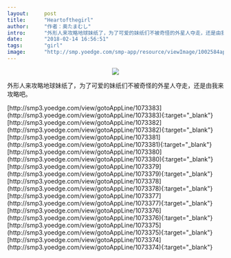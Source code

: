 ```yaml
---
layout:     post
title:      "Heartofthegirl"
author:     "作者：奥たまむし"
intro:      "外形人来攻略地球妹纸了，为了可爱的妹纸们不被奇怪的外星人夺走，还是由我来攻略吧。"
date:       "2018-02-14 16:56:51"
tags:       "girl"
image:      "http://smp.yoedge.com/smp-app/resource/viewImage/1002584appline.png"
---
```

<div style="text-align: center">
<p><img src="http://smp.yoedge.com/smp-app/resource/viewImage/1002584appline.png"/></p>
</div>
<p class="post-meta">
<span>外形人来攻略地球妹纸了，为了可爱的妹纸们不被奇怪的外星人夺走，还是由我来攻略吧。</span>
</p>
[http://smp3.yoedge.com/view/gotoAppLine/1073383](http://smp3.yoedge.com/view/gotoAppLine/1073383){:target="_blank"}
[http://smp3.yoedge.com/view/gotoAppLine/1073382](http://smp3.yoedge.com/view/gotoAppLine/1073382){:target="_blank"}
[http://smp3.yoedge.com/view/gotoAppLine/1073381](http://smp3.yoedge.com/view/gotoAppLine/1073381){:target="_blank"}
[http://smp3.yoedge.com/view/gotoAppLine/1073380](http://smp3.yoedge.com/view/gotoAppLine/1073380){:target="_blank"}
[http://smp3.yoedge.com/view/gotoAppLine/1073379](http://smp3.yoedge.com/view/gotoAppLine/1073379){:target="_blank"}
[http://smp3.yoedge.com/view/gotoAppLine/1073378](http://smp3.yoedge.com/view/gotoAppLine/1073378){:target="_blank"}
[http://smp3.yoedge.com/view/gotoAppLine/1073377](http://smp3.yoedge.com/view/gotoAppLine/1073377){:target="_blank"}
[http://smp3.yoedge.com/view/gotoAppLine/1073376](http://smp3.yoedge.com/view/gotoAppLine/1073376){:target="_blank"}
[http://smp3.yoedge.com/view/gotoAppLine/1073375](http://smp3.yoedge.com/view/gotoAppLine/1073375){:target="_blank"}
[http://smp3.yoedge.com/view/gotoAppLine/1073374](http://smp3.yoedge.com/view/gotoAppLine/1073374){:target="_blank"}



